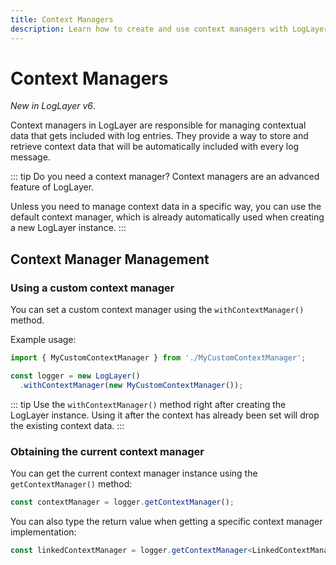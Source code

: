 ```yaml
---
title: Context Managers
description: Learn how to create and use context managers with LogLayer
---
```


# Context Managers

*New in LogLayer v6*.

Context managers in LogLayer are responsible for managing contextual data that gets included with log entries. They provide a way to store and retrieve context data that will be automatically included with every log message.

::: tip Do you need a context manager?
Context managers are an advanced feature of LogLayer. 

Unless you need to manage context data in a specific way, you can use the default context manager, which is already automatically used when creating a new LogLayer instance.
:::

<!--@include: ./_partials/context-manager-list.md-->

## Context Manager Management

### Using a custom context manager

You can set a custom context manager using the `withContextManager()` method.

Example usage:

```typescript
import { MyCustomContextManager } from './MyCustomContextManager';

const logger = new LogLayer()
  .withContextManager(new MyCustomContextManager());
```

::: tip
Use the `withContextManager()` method right after creating the LogLayer instance. Using it after the context has
already been set will drop the existing context data.
:::

### Obtaining the current context manager

You can get the current context manager instance using the `getContextManager()` method:

```typescript
const contextManager = logger.getContextManager();
```

You can also type the return value when getting a specific context manager implementation:

```typescript
const linkedContextManager = logger.getContextManager<LinkedContextManager>();
```